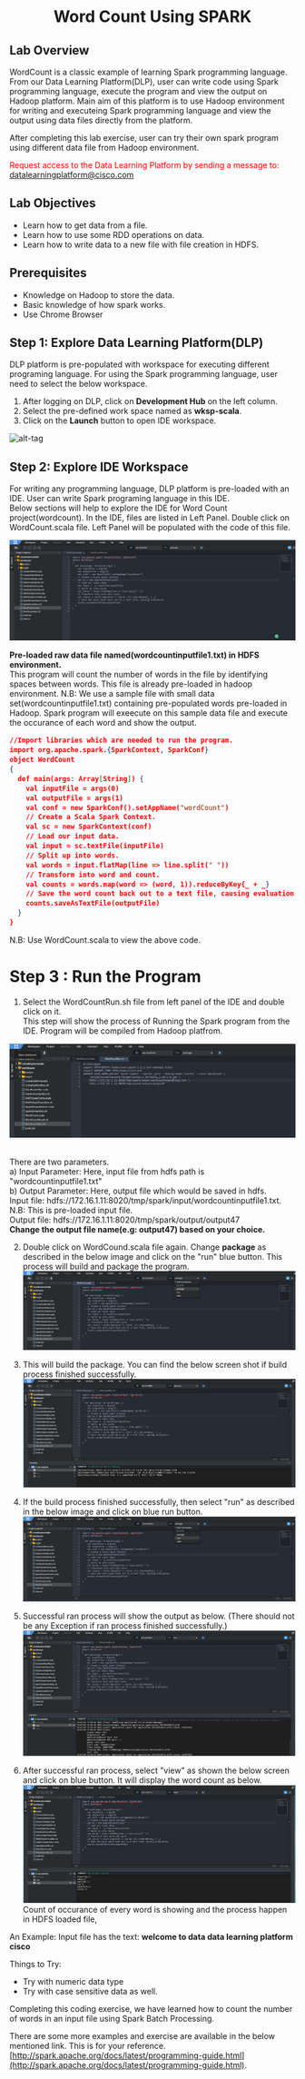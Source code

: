 # <center>Word Count Using SPARK</center>

## Lab Overview

WordCount is a classic example of learning Spark programming language. From our Data Learning Platform(DLP), user can  write code using Spark programming language, execute the program and view the output on Hadoop platform. Main aim of this platform is to use Hadoop environment for writing and executeing Spark programming language and view the output using data files directly from the platform.

After completing this lab exercise, user can try their own spark program using different data file from Hadoop environment.

<font color='red'>Request access to the Data Learning Platform by sending a message to:</font> [datalearningplatform@cisco.com](mailto:datalearningplatform@cisco.com)

## Lab Objectives

* Learn how to get data from a file.
* Learn how to use some RDD operations on data.
* Learn how to write data to a new file with file creation in HDFS.


## Prerequisites

* Knowledge on Hadoop to store the data.
* Basic knowledge of how spark works.
* Use Chrome Browser

## Step 1: Explore Data Learning Platform(DLP)
DLP platform is pre-populated with workspace for executing different programing language. For using the Spark programming language, user need to select the below workspace.

1)	After logging on DLP, click on <b>Development Hub</b> on the left column.<br>
2)	Select the pre-defined work space named as <b>wksp-scala</b>.<br>
3)	Click on the <b>Launch</b> button to open IDE workspace.<br>

![alt-tag](https://github.com/CiscoDevNet/data-dev-learning-labs/blob/master/labs/word-count-using-spark/assets/images/SelectWorkSpace.PNG?raw=true)

## Step 2: Explore IDE Workspace
For writing any programming language, DLP platform is pre-loaded with an IDE. User can write Spark programing language in this IDE. </br>
Below sections will help to explore the IDE for Word Count project(wordcount). In the IDE, files are listed in Left Panel.
Double click on WordCount.scala file. Left Panel will be populated with the code of this file. 

![alt-tag](https://github.com/prakdutt/data-dev-learning-labs/blob/master/labs/word-count-using-spark/assets/images/WordCountScalafile.PNG?raw=true)


<b> Pre-loaded raw data file named(wordcountinputfile1.txt) in HDFS environment.</b><br>
This program will count the number of words in the file by identifying spaces between words. This file is already pre-loaded in hadoop environment. 
N.B: We use a sample file with small data set(wordcountinputfile1.txt) containing pre-populated words pre-loaded in Hadoop. Spark program will exeecute on this sample data file and execute the occurance of each word and show the output.

``` json
//Import libraries which are needed to run the program. 
import org.apache.spark.{SparkContext, SparkConf}
object WordCount
{
  def main(args: Array[String]) {
    val inputFile = args(0)
    val outputFile = args(1)
    val conf = new SparkConf().setAppName("wordCount")
    // Create a Scala Spark Context.
    val sc = new SparkContext(conf)
    // Load our input data.
    val input = sc.textFile(inputFile)
    // Split up into words.
    val words = input.flatMap(line => line.split(" "))
    // Transform into word and count.
    val counts = words.map(word => (word, 1)).reduceByKey{_ + _}
    // Save the word count back out to a text file, causing evaluation.
    counts.saveAsTextFile(outputFile)
  }
}
```
N.B: Use WordCount.scala to view the above code. 

# Step 3 :  Run the Program

1) Select the WordCountRun.sh file from left panel of the IDE and double click on it. </br>
This step will show the process of Running the Spark program from the IDE. Program will be compiled from Hadoop platfrom.</br>

![alt-tag](https://github.com/prakdutt/data-dev-learning-labs/blob/master/labs/word-count-using-spark/assets/images/Step7.PNG?raw=true)

<br>
There are two parameters. <br>
a) Input Parameter: Here, input file from hdfs path is "wordcountinputfile1.txt"<br>
b) Output Parameter: Here, output file which would be saved in hdfs.
<br>
  Input file: hdfs://172.16.1.11:8020/tmp/spark/input/wordcountinputfile1.txt.<br>
  N.B: This is pre-loaded input file. <br>
  Output file: hdfs://172.16.1.11:8020/tmp/spark/output/output47<br>
  <b>Change the output file name(e.g: <b>output47</b>) based on your choice.</b>
<br>

2) Double click on WordCound.scala file again. Change <b>package</b> as described in the below image and click on the "run" blue button. This process will build and package the program.
![alt-tag](https://github.com/prakdutt/data-dev-learning-labs/blob/master/labs/word-count-using-spark/assets/images/buildWordCount.PNG?raw=true)

3) This will build the package. You can find the below screen shot if build process finished successfully.
![alt-tag](https://github.com/prakdutt/data-dev-learning-labs/blob/master/labs/word-count-using-spark/assets/images/buildSuccessWordCount.PNG?raw=true)

4) If the build process finished successfully, then select "run" as described in the below image and click on blue run button. 
![alt-tag](https://github.com/prakdutt/data-dev-learning-labs/blob/master/labs/word-count-using-spark/assets/images/runWordCount.PNG?raw=true)

5) Successful ran process will show the output as below. (There should not be any Exception if ran process finished successfully.)
![alt-tag](https://github.com/prakdutt/data-dev-learning-labs/blob/master/labs/word-count-using-spark/assets/images/successRunProcess.PNG?raw=true)

5) After successful ran process, select "view" as shown the below screen and click on blue button. It will display the word count as below.
![alt-tag](https://github.com/prakdutt/data-dev-learning-labs/blob/master/labs/word-count-using-spark/assets/images/FinalWordCount.PNG?raw=true)
Count of occurance of every word is showing and the process happen in HDFS loaded file,


An Example:
Input file has the text: <b>welcome to data data learning platform cisco</b>


Things to Try:

* Try with numeric data type
* Try with case sensitive data as well.

Completing this coding exercise, we have learned how to count the number of words in an input file using Spark Batch Processing. <br>

There are some more examples and exercise are available in the below mentioned link. This is for your reference.
[http://spark.apache.org/docs/latest/programming-guide.html](http://spark.apache.org/docs/latest/programming-guide.html).

